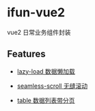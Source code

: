 # ifun-vue2

vue2 日常业务组件封装

## Features

- [lazy-load 数据懒加载](./packages/lazy-load/README.md)

- [seamless-scroll 无缝滚动](./packages/seamless-scroll/README.md)

- [table 数据列表带分页](./packages//table//README.md)
